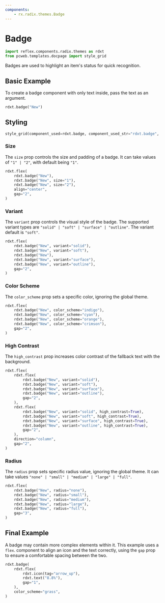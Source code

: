 ```yaml
---
components:
    - rx.radix.themes.Badge
---
```

# Badge

```python exec
import reflex.components.radix.themes as rdxt
from pcweb.templates.docpage import style_grid
```

Badges are used to highlight an item's status for quick recognition.

## Basic Example

To create a badge component with only text inside, pass the text as an argument.

```python demo
rdxt.badge("New")
```

## Styling

```python eval
style_grid(component_used=rdxt.badge, component_used_str="rdxt.badge", variants=["solid", "soft", "surface", "outline"], components_passed="England!",)
```

### Size

The `size` prop controls the size and padding of a badge. It can take values of `"1" | "2"`, with default being `"1"`.

```python demo
rdxt.flex(
    rdxt.badge("New"),
    rdxt.badge("New", size="1"),
    rdxt.badge("New", size="2"),
    align="center",
    gap="2",
)
```

### Variant

The `variant` prop controls the visual style of the badge. The supported variant types are `"solid" | "soft" | "surface" | "outline"`. The variant default is `"soft"`.

```python demo
rdxt.flex(
    rdxt.badge("New", variant="solid"),
    rdxt.badge("New", variant="soft"),
    rdxt.badge("New"),
    rdxt.badge("New", variant="surface"),
    rdxt.badge("New", variant="outline"),
    gap="2",
)
```

### Color Scheme

The `color_scheme` prop sets a specific color, ignoring the global theme.

```python demo
rdxt.flex(
    rdxt.badge("New", color_scheme="indigo"),
    rdxt.badge("New", color_scheme="cyan"),
    rdxt.badge("New", color_scheme="orange"),
    rdxt.badge("New", color_scheme="crimson"),
    gap="2",
)
```

### High Contrast

The `high_contrast` prop increases color contrast of the fallback text with the background.

```python demo
rdxt.flex(
    rdxt.flex(
        rdxt.badge("New", variant="solid"),
        rdxt.badge("New", variant="soft"),
        rdxt.badge("New", variant="surface"),
        rdxt.badge("New", variant="outline"),
        gap="2",
    ),
    rdxt.flex(
        rdxt.badge("New", variant="solid", high_contrast=True),
        rdxt.badge("New", variant="soft", high_contrast=True),
        rdxt.badge("New", variant="surface", high_contrast=True),
        rdxt.badge("New", variant="outline", high_contrast=True),
        gap="2",
    ),
    direction="column",
    gap="2",
)
```

### Radius

The `radius` prop sets specific radius value, ignoring the global theme. It can take values `"none" | "small" | "medium" | "large" | "full"`.

```python demo
rdxt.flex(
    rdxt.badge("New", radius="none"),
    rdxt.badge("New", radius="small"),
    rdxt.badge("New", radius="medium"),
    rdxt.badge("New", radius="large"),
    rdxt.badge("New", radius="full"),
    gap="3",
)
```

## Final Example

A badge may contain more complex elements within it. This example uses a `flex`.
component to align an icon and the text correctly, using the `gap` prop to
ensure a comfortable spacing between the two.

```python demo
rdxt.badge(
    rdxt.flex(
        rdxt.icon(tag="arrow_up"),
        rdxt.text("8.8%"),
        gap="1",
    ),
    color_scheme="grass",
)
```
